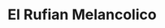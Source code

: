 ---
title: "El Rufian Melancolico"
url: /ciudad-autonoma-de-buenos-aires/el-rufian-melancolico/
shop: Bücher
---